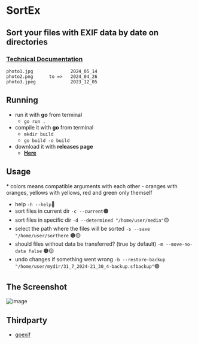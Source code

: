 # SortEx
## Sort your files with EXIF data by date on directories
### [Technical Documentation](TD.md)

```
photo1.jpg              2024_05_14
photo2.png      to =>   2024_04_26
photo3.jpeg             2023_12_05

```

## Running
- run it with **go** from terminal
    - <code>go run .</code>
- compile it with **go** from terminal
    - <code>mkdir build</code>
    - <code>go build -o build</code>
- download it with **releases page**
    - [**Here**](https://github.com/razenxc/SortFilesWithEXIFdata/releases)

## Usage 
\* colors means compatible arguments with each other - oranges with oranges, yellows with yellows, red and green only themself
- help
`-h --help`🔴
- sort files in current dir
`-c --current`🟠
- sort files in specific dir
`-d --determined "/home/user/media"`🟡
- select the path where the files will be sorted
`-s --save "/home/user/sorthere` 🟠🟡
- should files without data be transferred? (true by default)
`-m --move-no-data false` 🟠🟡
- undo changes if something went wrong
`-b --restore-backup "/home/user/mydir/31_7_2024-21_30_4-backup.sfbackup"`🟢

## The Screenshot
![image](https://github.com/user-attachments/assets/d698ad99-4d37-4c68-bd0c-0cdd54226c6e)

## Thirdparty
- [goexif](https://github.com/rwcarlsen/goexif)
